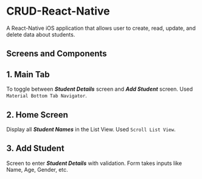 # CRUD-React-Native

A React-Native iOS application that allows user to create, read, update, and delete data about students.
<br />
## Screens and Components

## 1. Main Tab
To toggle between ***Student Details*** screen and ***Add Student*** screen. Used `Material Bottom Tab Navigator`. <br />

## 2. Home Screen
Display all ***Student Names*** in the List View. Used `Scroll List View`. <br />

## 3. Add Student
Screen to enter ***Student Details*** with validation. Form takes inputs like Name, Age, Gender, etc. <br />


